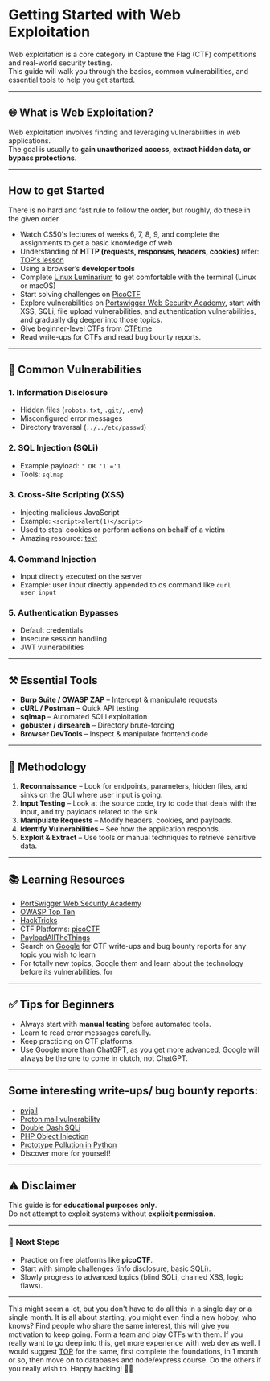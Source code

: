# Getting Started with Web Exploitation

Web exploitation is a core category in Capture the Flag (CTF) competitions and real-world security testing.  
This guide will walk you through the basics, common vulnerabilities, and essential tools to help you get started.

---

## 🌐 What is Web Exploitation?
Web exploitation involves finding and leveraging vulnerabilities in web applications.  
The goal is usually to **gain unauthorized access, extract hidden data, or bypass protections**.

---

## How to get Started
There is no hard and fast rule to follow the order, but roughly, do these in the given order
- Watch CS50's lectures of weeks 6, 7, 8, 9, and complete the assignments to get a basic knowledge of web 
- Understanding of **HTTP (requests, responses, headers, cookies)** refer: [TOP's lesson](https://www.theodinproject.com/lessons/foundations-how-does-the-web-work)
- Using a browser’s **developer tools** 
- Complete [Linux Luminarium](https://pwn.college/linux-luminarium/) to get comfortable with the terminal (Linux or macOS)
- Start solving challenges on [PicoCTF](https://play.picoctf.org/practice)
- Explore vulnerabilities on [Portswigger Web Security Academy](https://portswigger.net/web-security/learning-paths), start with XSS, SQLi, file upload vulnerabilities, and authentication vulnerabilities, and gradually dig deeper into those topics.
- Give beginner-level CTFs from [CTFtime](https://ctftime.org/)
- Read write-ups for CTFs and read bug bounty reports.
---



## 🔎 Common Vulnerabilities

### 1. **Information Disclosure**
- Hidden files (`robots.txt`, `.git/`, `.env`)
- Misconfigured error messages
- Directory traversal (`../../etc/passwd`)

### 2. **SQL Injection (SQLi)**
- Example payload: `' OR '1'='1`
- Tools: `sqlmap`

### 3. **Cross-Site Scripting (XSS)**
- Injecting malicious JavaScript
- Example: `<script>alert(1)</script>`
- Used to steal cookies or perform actions on behalf of a victim
- Amazing resource: [text](https://aszx87410.github.io/beyond-xss/en/)

### 4. **Command Injection**
- Input directly executed on the server
- Example: user input directly appended to os command like `curl user_input`

### 5. **Authentication Bypasses**
- Default credentials
- Insecure session handling
- JWT vulnerabilities

---

## ⚒️ Essential Tools
- **Burp Suite / OWASP ZAP** – Intercept & manipulate requests
- **cURL / Postman** – Quick API testing
- **sqlmap** – Automated SQLi exploitation
- **gobuster / dirsearch** – Directory brute-forcing
- **Browser DevTools** – Inspect & manipulate frontend code

---

## 🚀 Methodology
1. **Reconnaissance** – Look for endpoints, parameters, hidden files, and sinks on the GUI where user input is going.
2. **Input Testing** – Look at the source code, try to code that deals with the input, and try payloads related to the sink
3. **Manipulate Requests** – Modify headers, cookies, and payloads.
4. **Identify Vulnerabilities** – See how the application responds.
5. **Exploit & Extract** – Use tools or manual techniques to retrieve sensitive data.

---

## 📚 Learning Resources
- [PortSwigger Web Security Academy](https://portswigger.net/web-security)
- [OWASP Top Ten](https://owasp.org/www-project-top-ten/)
- [HackTricks](https://book.hacktricks.xyz/)
- CTF Platforms: [picoCTF](https://picoctf.org/)
- [PayloadAllTheThings](https://github.com/swisskyrepo/PayloadsAllTheThings)
- Search on [Google](https://www.google.com/) for CTF write-ups and bug bounty reports for any topic you wish to learn
- For totally new topics, Google them and learn about the technology before its vulnerabilities, for 
---

## ✅ Tips for Beginners
- Always start with **manual testing** before automated tools.
- Learn to read error messages carefully.
- Keep practicing on CTF platforms.
- Use Google more than ChatGPT, as you get more advanced, Google will always be the one to come in clutch, not ChatGPT.

---

## Some interesting write-ups/ bug bounty reports:
- [pyjail](https://halb.it/posts/bluehens-pyjail/)
- [Proton mail vulnerability](https://www.sonarsource.com/blog/code-vulnerabilities-leak-emails-in-proton-mail/)
- [Double Dash SQLi](https://www.sonarsource.com/blog/double-dash-double-trouble-a-subtle-sql-injection-flaw/)
- [PHP Object Injection](https://www.vaadata.com/blog/what-is-object-injection-exploitations-and-security-best-practices/)
- [Prototype Pollution in Python](https://blog.abdulrah33m.com/prototype-pollution-in-python/)
- Discover more for yourself!
---

## ⚠️ Disclaimer
This guide is for **educational purposes only**.  
Do not attempt to exploit systems without **explicit permission**.

---

### 🎯 Next Steps
- Practice on free platforms like **picoCTF**.
- Start with simple challenges (info disclosure, basic SQLi).
- Slowly progress to advanced topics (blind SQLi, chained XSS, logic flaws).
---

This might seem a lot, but you don't have to do all this in a single day or a single month. It is all about starting, you might even find a new hobby, who knows?
Find people who share the same interest, this will give you motivation to keep going. Form a team and play CTFs with them.
If you really want to go deep into this, get more experience with web dev as well.
I would suggest [TOP](https://www.theodinproject.com) for the same, first complete the foundations, in 1 month or so, then move on to databases and node/express course. Do the others if you really wish to.
Happy hacking! 🕵️‍♂️
